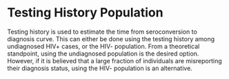 # Testing History Population

Testing history is used to estimate the time from seroconversion to diagnosis curve. This can 
either be done using the testing history among undiagnosed HIV+ cases, or the HIV- population.
From a theoretical standpoint, using the undiagnosed population is the desired option.
However, if it is believed that a large fraction of individuals are misreporting their diagnosis status,
using the HIV- population is an alternative.

